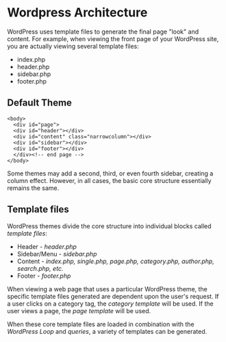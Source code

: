 # Wordpress Architecture

WordPress uses template files to generate the final page "look" and content. 
For example, when viewing the front page of your WordPress site, you are actually viewing several template files:

- index.php
- header.php
- sidebar.php
- footer.php

## Default Theme

```
<body>
  <div id="page">
  <div id="header"></div>
  <div id="content" class="narrowcolumn"></div>
  <div id="sidebar"></div>
  <div id="footer"></div>
  </div><!-- end page -->
</body>
```

Some themes may add a second, third, or even fourth sidebar, creating a column effect. 
However, in all cases, the basic core structure essentially remains the same.

## Template files

WordPress themes divide the core structure into individual blocks called *template files*:

- Header - *header.php*
- Sidebar/Menu - *sidebar.php*
- Content - *index.php, single.php, page.php, category.php, author.php, search.php, etc.*
- Footer - *footer.php*

When viewing a web page that uses a particular WordPress theme, the specific template files generated are dependent upon the user's request. If a user clicks on a category tag, the *category template* will be used. If the user views a page, the *page template* will be used.

When these core template files are loaded in combination with the *WordPress Loop* and *queries*, a variety of templates can be generated.

